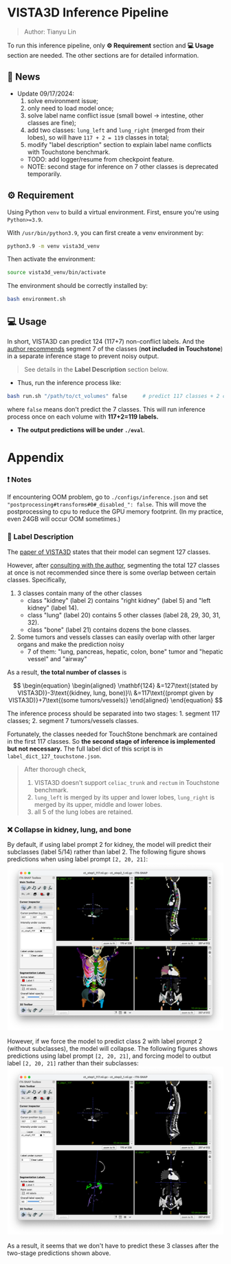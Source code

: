 # VISTA3D Inference Pipeline

> Author: Tianyu Lin<br>

To run this inference pipeline, only **⚙️ Requirement** section and **💻 Usage** section are needed. The other sections are for detailed information.

## 📰 News
- Update 09/17/2024: 
    1. solve environment issue;
    2. only need to load model once;
    3. solve label name conflict issue (small bowel -> intestine, other classes are fine);
    4. add two classes: `lung_left` and `lung_right` (merged from their lobes), so will have `117 + 2 = 119` classes in total;
    5. modify "label description" section to explain label name conflicts with Touchstone benchmark.
    - TODO: add logger/resume from checkpoint feature.
    - NOTE: second stage for inference on 7 other classes is deprecated temporarily.

## ⚙️ Requirement
Using Python `venv` to build a virtual environment. 
First, ensure you're using `Python>=3.9`. 
<!-- If you don't have one, `sudo apt install python3.9` should install a Python 3.9 under `/usr/bin/python3.9`. -->
With `/usr/bin/python3.9`, you can first create a venv environment by:
```bash
python3.9 -m venv vista3d_venv
```
Then activate the environment:
```bash
source vista3d_venv/bin/activate
```
The environment should be correctly installed by:
```bash
bash environment.sh
```


## 💻 Usage

In short, VISTA3D can predict 124 (117+7) non-conflict labels. And the [author recommends](https://github.com/Project-MONAI/VISTA/issues/41) segment 7 of the classes (**not included in Touchstone**) in a separate inference stage to prevent noisy output. 

> See details in the  **Label Description** section below.



- Thus, run the inference process like:

```bash
bash run.sh "/path/to/ct_volumes" false     # predict 117 classes + 2 classes (left/right lung) = 119 classes
```

where `false` means don't predict the 7 classes. This will run inference process once on each volume with **117+2=119 labels.**



<!-- - If the 7 other classes are needed, run:

```bash
bash run.sh "/path/to/ct_volumes" true      # predict 117 + 7 = 124 classes
```

This will run the inference process on each volume for two times. It could be slow. -->



- **The output predictions will be under `./eval`**.




# Appendix

### ❗️ Notes

If encountering OOM problem, go to `./configs/inference.json` and set `"postprocessing#transforms#0#_disabled_": false`. This will move the postprocessing to cpu to reduce the GPU memory footprint. (In my practice, even 24GB will occur OOM sometimes.)

### 📒 Label Description

The [paper of VISTA3D](https://arxiv.org/pdf/2406.05285) states that their model can segment 127 classes.

However, after [consulting with the author](https://github.com/Project-MONAI/VISTA/issues/41), segmenting the total 127 classes at once is not recommended since there is some overlap between certain classes. Specifically,

1. 3 classes contain many of the other classes
    - class "kidney" (label 2) contains "right kidney" (label 5) and "left kidney" (label 14).
    - class "lung" (label 20) contains 5 other classes (label 28, 29, 30, 31, 32).
    - class "bone" (label 21) contains dozens the bone classes.
2. Some tumors and vessels classes can easily overlap with other larger organs and make the prediction noisy
    - 7 of them: "lung, pancreas, hepatic, colon, bone" tumor and "hepatic vessel" and "airway"

As a result, **the total number of classes** is 

$$
\begin{equation}
\begin{aligned}
	\mathbf{124} &=127\text{(stated by VISTA3D)}-3\text{(kidney, lung, bone)}\\
    &=117\text{(prompt given by VISTA3D)}+7\text{(some tumors/vessels)}
\end{aligned}
\end{equation}
$$

The inference process should be separated into two stages: 1. segment 117 classes; 2. segment 7 tumors/vessels classes.

Fortunately, the classes needed for TouchStone benchmark are contained in the first 117 classes. So **the second stage of inference is implemented but not necessary.** The full label dict of this script is in `label_dict_127_touchstone.json`.

> After thorough check, 
> 1. VISTA3D doesn't support `celiac_trunk` and `rectum` in Touchstone benchmark.
> 2. `lung_left` is merged by its upper and lower lobes, `lung_right` is merged by its upper, middle and lower lobes.
> 3. all 5 of the lung lobes are retained.


### ❌ Collapse in kidney, lung, and bone

By default, if using label prompt 2 for kidney, the model will predict their subclasses (label 5/14) rather than label 2. The following figure shows predictions when using label prompt `[2, 20, 21]`:
![](2-20-21-subclass.png)

However, if we force the model to predict class 2 with label prompt 2 (without subclasses), the model will collapse. The following figures shows predictions using label prompt `[2, 20, 21]`, and forcing model to outbut label `[2, 20, 21]` rather than their subclasses:
![](2-20-21-collapse.png)

As a result, it seems that we don't have to predict these 3 classes after the two-stage predictions shown above.

